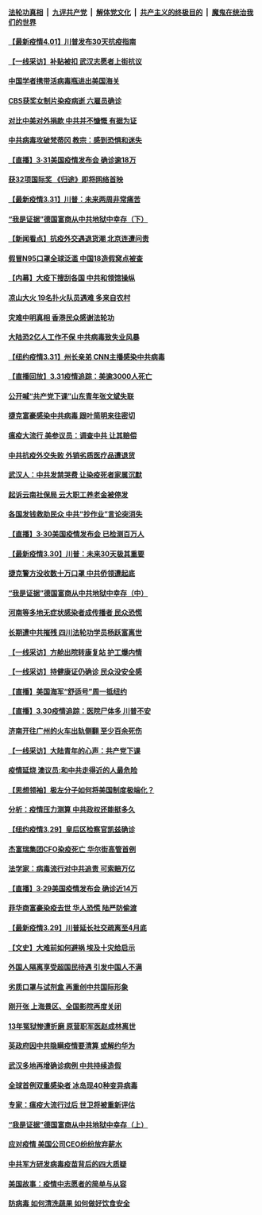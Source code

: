 ####  [法轮功真相](../../../../basic/blob/master/README.md?t=04011530) &nbsp;|&nbsp; [九评共产党](../../../../9ping.md/blob/master/README.md?t=04011530) &nbsp;|&nbsp; [解体党文化](../../../../jtdwh.md/blob/master/README.md?t=04011530)  &nbsp;|&nbsp; [共产主义的终极目的](../../../../gczydzjmd.md/blob/master/README.md?t=04011530) &nbsp;|&nbsp; [魔鬼在统治我们的世界](../../../../mgztzwmdsj.md/blob/master/README.md?t=04011530) 

#### [【最新疫情4.01】川普发布30天抗疫指南](../pages/nf4514/n11993225.md?t=04011530) 

#### [【一线采访】补贴被扣 武汉志愿者上街抗议](../pages/nf4514/n11993330.md?t=04011530) 

#### [中国学者携带活病毒瓶进出美国海关](../pages/nf4514/n11992910.md?t=04011530) 

#### [CBS获奖女制片染疫病逝 六雇员确诊](../pages/nf4514/n11993381.md?t=04011530) 

#### [对比中美对外捐款 中共并不慷慨 有据为证](../pages/nf4514/n11993120.md?t=04011530) 

#### [中共病毒攻破梵蒂冈 教宗：感到恐惧和迷失](../pages/nf4514/n11993233.md?t=04011530) 

#### [【直播】3·31美国疫情发布会 确诊逾18万](../pages/nf4514/n11993029.md?t=04011530) 

#### [获32项国际奖 《归途》即将网络首映](../pages/nf4514/n11992828.md?t=04011530) 

#### [【最新疫情3.31】川普：未来两周非常痛苦](../pages/nf4514/n11989957.md?t=04011530) 

#### [“我是证据”德国富商从中共地狱中幸存（下）](../pages/nf4514/n11992830.md?t=04011530) 

#### [【新闻看点】抗疫外交遇退货潮 北京连遭问责](../pages/nf4514/n11992719.md?t=04011530) 

#### [假冒N95口罩全球泛滥 中国18造假窝点被查](../pages/nf4514/n11992861.md?t=04011530) 

#### [【内幕】大疫下搜刮各国 中共和领馆操纵](../pages/nf4514/n11984736.md?t=04011530) 

#### [凉山大火 19名扑火队员遇难 多来自农村](../pages/nf4514/n11992941.md?t=04011530) 

#### [灾难中明真相 香港民众感谢法轮功](../pages/nf4514/n11991567.md?t=04011530) 

#### [大陆恐2亿人工作不保 中共病毒致失业风暴](../pages/nf4514/n11992386.md?t=04011530) 

#### [【纽约疫情3.31】州长亲弟 CNN主播感染中共病毒](../pages/nf4514/n11991677.md?t=04011530) 

#### [【直播回放】3.31疫情追踪：美逾3000人死亡](../pages/nf4514/n11991737.md?t=04011530) 

#### [公开喊“共产党下课”山东青年张文斌失联](../pages/nf4514/n11990026.md?t=04011530) 

#### [捷克富豪感染中共病毒 跟叶简明来往密切](../pages/nf4514/n11989480.md?t=04011530) 

#### [瘟疫大流行 美参议员：调查中共 让其赔偿](../pages/nf4514/n11989642.md?t=04011530) 

#### [中共抗疫外交失败 外销劣质医疗品遭退货](../pages/nf4514/n11990029.md?t=04011530) 

#### [武汉人：中共发禁哭费 让染疫死者家属沉默](../pages/nf4514/n11989866.md?t=04011530) 

#### [起诉云南社保局 云大职工养老金被停发](../pages/nf4514/n11989695.md?t=04011530) 

#### [各国发钱救助民众 中共“抄作业”言论突消失](../pages/nf4514/n11989599.md?t=04011530) 

#### [【直播】3·30美国疫情发布会 已检测百万人](../pages/nf4514/n11989391.md?t=04011530) 

#### [【最新疫情3.30】川普：未来30天极其重要](../pages/nf4514/n11986489.md?t=04011530) 

#### [捷克警方没收数十万口罩 中共侨领遭起底](../pages/nf4514/n11989098.md?t=04011530) 

#### [“我是证据”德国富商从中共地狱中幸存（中）](../pages/nf4514/n11985921.md?t=04011530) 

#### [河南等多地无症状感染者成传播者 民众恐慌](../pages/nf4514/n11989077.md?t=04011530) 

#### [长期遭中共摧残 四川法轮功学员杨跃富离世](../pages/nf4514/n11988132.md?t=04011530) 

#### [【一线采访】方舱出院转康复站 护工爆内情](../pages/nf4514/n11988632.md?t=04011530) 

#### [【一线采访】持健康证仍确诊 民众没安全感](../pages/nf4514/n11988425.md?t=04011530) 

#### [【直播】美国海军“舒适号”周一抵纽约](../pages/nf4514/n11988771.md?t=04011530) 

#### [【直播】3.30疫情追踪：医院尸体多 川普不安](../pages/nf4514/n11988381.md?t=04011530) 

#### [济南开往广州的火车出轨侧翻 至少百余死伤](../pages/nf4514/n11987553.md?t=04011530) 

#### [【一线采访】大陆青年的心声：共产党下课](../pages/nf4514/n11986824.md?t=04011530) 

#### [疫情延烧 澳议员:和中共走得近的人最危险](../pages/nf4514/n11986200.md?t=04011530) 

#### [【思想领袖】极左分子如何将美国制度极端化？](../pages/nf4514/n11698317.md?t=04011530) 

#### [分析：疫情压力测算 中共政权还能挺多久](../pages/nf4514/n11984481.md?t=04011530) 

#### [【纽约疫情3.29】皇后区检察官凯兹确诊](../pages/nf4514/n11985412.md?t=04011530) 

#### [杰富瑞集团CFO染疫死亡 华尔街高管首例](../pages/nf4514/n11986712.md?t=04011530) 

#### [法学家：病毒流行对中共追责 可索赔万亿](../pages/nf4514/n11984627.md?t=04011530) 

#### [【直播】3·29美国疫情发布会 确诊近14万](../pages/nf4514/n11986241.md?t=04011530) 

#### [菲华商富豪染疫去世 华人恐慌 陆严防偷渡](../pages/nf4514/n11986596.md?t=04011530) 

#### [【最新疫情3.29】川普延长社交疏离至4月底](../pages/nf4514/n11982586.md?t=04011530) 

#### [【文史】大难前如何避祸 埃及十灾给启示](../pages/nf4514/n11981662.md?t=04011530) 

#### [外国人隔离享受超国民待遇 引发中国人不满](../pages/nf4514/n11986412.md?t=04011530) 

#### [劣质口罩与试剂盒 再重创中共国际形象](../pages/nf4514/n11986125.md?t=04011530) 

#### [刚开张 上海景区、全国影院再度关闭](../pages/nf4514/n11986300.md?t=04011530) 

#### [13年冤狱惨遭折磨 原营职军医赵成林离世](../pages/nf4514/n11985367.md?t=04011530) 

#### [英政府因中共隐瞒疫情要清算 或解约华为](../pages/nf4514/n11986123.md?t=04011530) 

#### [武汉多地再增确诊病例 中共持续造假](../pages/nf4514/n11985983.md?t=04011530) 

#### [全球首例双重感染者 冰岛现40种变异病毒](../pages/nf4514/n11986146.md?t=04011530) 

#### [专家：瘟疫大流行过后 世卫将被重新评估](../pages/nf4514/n11986074.md?t=04011530) 

#### [“我是证据”德国富商从中共地狱中幸存（上）](../pages/nf4514/n11985804.md?t=04011530) 

#### [应对疫情 美国公司CEO纷纷放弃薪水](../pages/nf4514/n11985616.md?t=04011530) 

#### [中共军方研发病毒疫苗背后的四大质疑](../pages/nf4514/n11982310.md?t=04011530) 

#### [美国故事：疫情中志愿者的简单与从容](../pages/nf4514/n11984935.md?t=04011530) 

#### [防病毒 如何清洗蔬果 如何做好饮食安全](../pages/nf4514/n11982340.md?t=04011530) 

